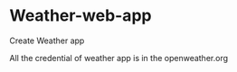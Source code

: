 # Weather-web-app

Create Weather app

All the credential of weather app is in the openweather.org

